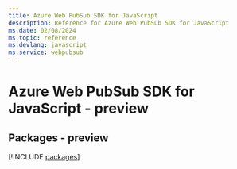 ```yaml
---
title: Azure Web PubSub SDK for JavaScript
description: Reference for Azure Web PubSub SDK for JavaScript
ms.date: 02/08/2024
ms.topic: reference
ms.devlang: javascript
ms.service: webpubsub
---
```

# Azure Web PubSub SDK for JavaScript - preview
## Packages - preview
[!INCLUDE [packages](web-pubsub-index.md)]